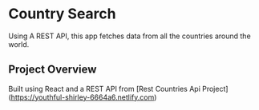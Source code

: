 # Country Search
Using A REST API, this app fetches data from all the countries around the world.

## Project Overview
Built using React and a REST API from [Rest Countries Api Project] (https://youthful-shirley-6664a6.netlify.com)
